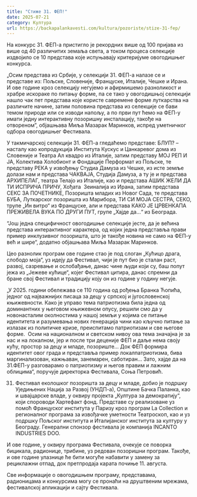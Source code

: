 ```yaml
---
title: "Стиже 31. ФЕП!"
date: 2025-07-21
category: Култура
url: https://backapalankavesti.com/kultura/pozoriste/stize-31-fep/
---
```


На конкурс 31. ФЕП-а пристигло је рекордних више од 100 пријава из више од 40 различитих земаља света, а током процеса селекције издвојило се 10 представа које испуњавају критеријуме овогодишњег конкурса.

„Осим представа из Србије, у селекцији 31. ФЕП-а налазе се и представе из: Пољске, Словеније, Француске, Италије, Чешке и Ирана. И ове године кроз селекцију негујемо и афирмишемо разноликост и храбре искораке по питању форме, па се тако у овогодишњој селекцији нашло чак пет представа које користе савремене форме луткарства на различите начине, затим половина представа из селекције се бави темом природе или се изводи напољу, а по први пут ћемо на ФЕП-у имати једну интерактивну позоришну инсталацију, такође на отвореном”, објашњава Миља Мазарак Маринков, испред уметничког одбора овогодишњег Фестивала.

У такмичарској селекцији 31. ФЕП-а гледаћемо представе: БЛУП? – насталу као копродукција Института Кускус и Цанкаревог дома из Словеније и Театра Ал квадро из Италије, затим представу МОЈ РЕП И ЈА, Колектива Холобионт и Фондације Перформат из Пољске, те представу РЕКА у извођењу Студиа Дамуза из Чешке, из исте земље долази нам и представа ЧАКВАЈА, Студија Дамуза, а ту је и представа АРХИПЕЛАГ, театра Телајо из Италије, као и представа АШИК ЖЕЛИ ДА ТИ ИСПРИЧА ПРИЧУ, Хођата  Зеиналија из Ирана, затим представа СЕКС ЗА ПОЧЕТНИКЕ, Позоришта младих из Новог Сада, те представа БУБА, Луткарског позоришта из Марибора, ТИ СИ МОЈА СЕСТРА, СЕКО, трупе „Ин витро“ из Француске, али и представа КАКО ЈЕ ЦРВЕНКАПА ПРЕЖИВЕЛА ВУКА ПО ДРУГИ ПУТ, групе „Хајде да…“ из Београда.

“Још једна специфичност овогодишње селекције јесте, да је већина представа интерактивног карактера, од којих једна представља прави пример инклузивног позоришта, што је такође новина не само на ФЕП-у већ и шире“, додатно објашњава Миља Мазарак Маринков.

Цео разнолик програм ове године стао је под слоган „Кућицо драга, слободо моја“, уз идеју да Фестивал, чији је пут био је сталан раст, развој, сазревање и ослобађање, данас чине људи који су, баш попут јежа из „Јежеве кућице“, којег Фестивал цитира, данас спремни да бране свој Фестивал и традицију коју он из године у годину негује.

„У 2025. години обележава се 110 година од рођења Бранка Ћопића, једног од најважнијих писаца за децу у српској и југословенској књижевности. Како је управо тема патриотизма била једна од доминантних у његовом књижевном опусу, решили смо да у новонасталим околностима у нашој земљи у којима се питање идентитета и разумевања нових генерација чини као кључно питање за излазак из политичке кризе, преиспитамо патриотизам и све његове форме.  Осим на националном и светском нивоу ова тема значајна је за нас и на локалном, јер и после три деценије ФЕП и даље нема своју кућу, простор за децу и младе, позориште… Док ФЕП формира идентитет овог града и представља пример локалпатриотизма, бива маргинализован, кажњаван, занемарен, саботиран… Зато, хајде да на 31.ФЕП-у разговарамо о патриотизму и његов правим и лажним облицима“, поручује директорка Фестивала, Соња Петровић.

31. Фестивал еколошког позоришта за децу и младе, добио је подршку Уједињених Нација за Развој (УНДП-а), Општине Бачка Паланка, као и швајцарске владе, у оквиру пројекта „Култура за демократију“, који спороводи Хартефакт фонд. Представе су реализоване уз помоћ Француског института у Паризу кроз програм La Collection и регионалног програма за извођачке уметности Театроскоп, као и уз подршку Пољског института и Италијанског института за културу у Београду. Генерални спонзор фестивала је компанија INCANTO INDUSTRIES DOO.

И ове године, у оквиру програма Фестивала, очекује се поворка бицикала, радионице, трибине, уз редован позоришни програм. Такође, и ове године улазнице ће бити могуће набавити у замену за рециклажни отпад, док претпродаја карата почиње 11. августа.

Све информације о овогодишњем програму, представама, радионицама и конкурсима могу се пронаћи на друштвеним мрежама, фестивалској апликацији и сајту Фестивала.
